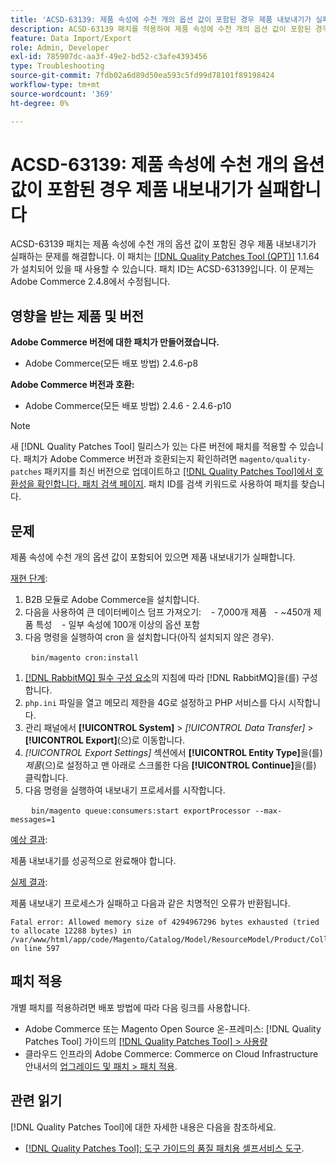 ```yaml
---
title: 'ACSD-63139: 제품 속성에 수천 개의 옵션 값이 포함된 경우 제품 내보내기가 실패합니다'
description: ACSD-63139 패치를 적용하여 제품 속성에 수천 개의 옵션 값이 포함된 경우 제품 내보내기가 실패하는 Adobe Commerce 문제를 해결합니다.
feature: Data Import/Export
role: Admin, Developer
exl-id: 785907dc-aa3f-49e2-bd52-c3afe4393456
type: Troubleshooting
source-git-commit: 7fdb02a6d89d50ea593c5fd99d78101f89198424
workflow-type: tm+mt
source-wordcount: '369'
ht-degree: 0%

---
```


# ACSD-63139: 제품 속성에 수천 개의 옵션 값이 포함된 경우 제품 내보내기가 실패합니다

ACSD-63139 패치는 제품 속성에 수천 개의 옵션 값이 포함된 경우 제품 내보내기가 실패하는 문제를 해결합니다. 이 패치는 [[!DNL Quality Patches Tool (QPT)]](/help/tools/quality-patches-tool/quality-patches-tool-to-self-serve-quality-patches.md) 1.1.64가 설치되어 있을 때 사용할 수 있습니다. 패치 ID는 ACSD-63139입니다. 이 문제는 Adobe Commerce 2.4.8에서 수정됩니다.

## 영향을 받는 제품 및 버전

**Adobe Commerce 버전에 대한 패치가 만들어졌습니다.**

* Adobe Commerce(모든 배포 방법) 2.4.6-p8

**Adobe Commerce 버전과 호환:**

* Adobe Commerce(모든 배포 방법) 2.4.6 - 2.4.6-p10

>[!NOTE]
>
>새 [!DNL Quality Patches Tool] 릴리스가 있는 다른 버전에 패치를 적용할 수 있습니다. 패치가 Adobe Commerce 버전과 호환되는지 확인하려면 `magento/quality-patches` 패키지를 최신 버전으로 업데이트하고 [[!DNL Quality Patches Tool]에서 호환성을 확인합니다. 패치 검색 페이지](https://experienceleague.adobe.com/tools/commerce-quality-patches/index.html). 패치 ID를 검색 키워드로 사용하여 패치를 찾습니다.

## 문제

제품 속성에 수천 개의 옵션 값이 포함되어 있으면 제품 내보내기가 실패합니다.

<u>재현 단계</u>:

1. B2B 모듈로 Adobe Commerce을 설치합니다.
1. 다음을 사용하여 큰 데이터베이스 덤프 가져오기:
   &#x200B;- 7,000개 제품
   &#x200B;- ~450개 제품 특성
   &#x200B;- 일부 속성에 100개 이상의 옵션 포함
1. 다음 명령을 실행하여 cron 을 설치합니다(아직 설치되지 않은 경우).

   ```
   bin/magento cron:install
   ```

1. [[!DNL RabbitMQ] 필수 구성 요소](https://experienceleague.adobe.com/en/docs/commerce-operations/installation-guide/prerequisites/rabbitmq)의 지침에 따라 [!DNL RabbitMQ]을(를) 구성합니다.
1. `php.ini` 파일을 열고 메모리 제한을 4G로 설정하고 PHP 서비스를 다시 시작합니다.
1. 관리 패널에서 **[!UICONTROL System]** > *[!UICONTROL Data Transfer]* > **[!UICONTROL Export]**(으)로 이동합니다.
1. *[!UICONTROL Export Settings]* 섹션에서 **[!UICONTROL Entity Type]**&#x200B;을(를) *제품*(으)로 설정하고 맨 아래로 스크롤한 다음 **[!UICONTROL Continue]**&#x200B;을(를) 클릭합니다.
1. 다음 명령을 실행하여 내보내기 프로세서를 시작합니다.

   ```
   bin/magento queue:consumers:start exportProcessor --max-messages=1
   ```

<u>예상 결과</u>:

제품 내보내기를 성공적으로 완료해야 합니다.

<u>실제 결과</u>:

제품 내보내기 프로세스가 실패하고 다음과 같은 치명적인 오류가 반환됩니다.

```
Fatal error: Allowed memory size of 4294967296 bytes exhausted (tried to allocate 12288 bytes) in /var/www/html/app/code/Magento/Catalog/Model/ResourceModel/Product/Collection.php on line 597
```

## 패치 적용

개별 패치를 적용하려면 배포 방법에 따라 다음 링크를 사용합니다.

* Adobe Commerce 또는 Magento Open Source 온-프레미스: [!DNL Quality Patches Tool] 가이드의 [[!DNL Quality Patches Tool] > 사용량](/help/tools/quality-patches-tool/usage.md)
* 클라우드 인프라의 Adobe Commerce: Commerce on Cloud Infrastructure 안내서의 [업그레이드 및 패치 > 패치 적용](https://experienceleague.adobe.com/docs/commerce-cloud-service/user-guide/develop/upgrade/apply-patches.html).

## 관련 읽기

[!DNL Quality Patches Tool]에 대한 자세한 내용은 다음을 참조하세요.

* [[!DNL Quality Patches Tool]: 도구 가이드의 품질 패치용 셀프서비스 도구](/help/tools/quality-patches-tool/quality-patches-tool-to-self-serve-quality-patches.md).
